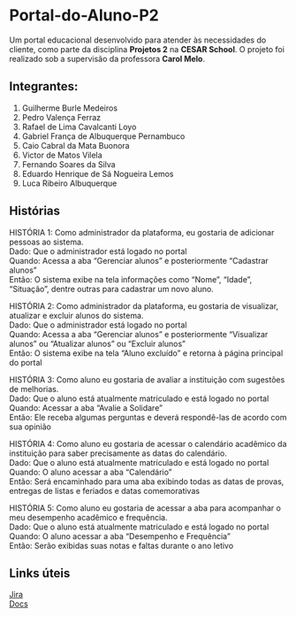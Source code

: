 # Portal-do-Aluno-P2
Um portal educacional desenvolvido para atender às necessidades do cliente, como parte da disciplina **Projetos 2** na **CESAR School**. O projeto foi realizado sob a supervisão da professora **Carol Melo**.

## Integrantes:
1. Guilherme Burle Medeiros
2. Pedro Valença Ferraz
3. Rafael de Lima Cavalcanti Loyo
4. Gabriel França de Albuquerque Pernambuco
5. Caio Cabral da Mata Buonora
6. Victor de Matos Vilela
7. Fernando Soares da Silva
8. Eduardo Henrique de Sá Nogueira Lemos
9. Luca Ribeiro Albuquerque

## Histórias 
HISTÓRIA 1: Como administrador da plataforma, eu gostaria de adicionar pessoas ao sistema. <br>
Dado: Que o administrador está logado no portal <br>
Quando: Acessa a aba “Gerenciar alunos” e posteriormente “Cadastrar alunos” <br>
Então: O sistema exibe na tela informações como “Nome”, “Idade”, “Situação”, dentre outras para cadastrar um novo aluno. <br>

HISTÓRIA  2: Como administrador da plataforma, eu gostaria de visualizar, atualizar e excluir alunos do sistema. <br>
Dado: Que o administrador está logado no portal <br>
Quando: Acessa a aba “Gerenciar alunos” e posteriormente “Visualizar alunos” ou “Atualizar alunos” ou “Excluir alunos” <br>
Então: O sistema exibe na tela “Aluno excluído” e retorna à página principal do portal <br>

HISTÓRIA 3: Como aluno eu gostaria de avaliar a instituição com sugestões de melhorias. <br>
Dado: Que o aluno está atualmente matriculado e está logado no portal <br>
Quando: Acessar a aba “Avalie a Solidare”  <br>
Então: Ele receba algumas perguntas e deverá respondê-las de acordo com sua opinião <br>

HISTÓRIA 4: Como aluno eu gostaria de acessar o calendário acadêmico da instituição para saber precisamente as datas do calendário. <br>
Dado: Que o aluno está atualmente matriculado e está logado no portal <br>
Quando: O aluno acessar a aba “Calendário” <br>
Então: Será encaminhado para uma aba exibindo todas as datas de provas, entregas de listas e feriados e datas comemorativas <br>

HISTÓRIA 5: Como aluno eu gostaria de acessar a aba para acompanhar o meu desempenho acadêmico e frequência. <br>
Dado: Que o aluno está atualmente matriculado e está logado no portal <br>
Quando: O aluno acessar a aba “Desempenho e Frequência” <br>
Então: Serão exibidas suas notas e faltas durante o ano letivo  <br>


 ## Links úteis
 [Jira](https://projeto2grupo10.atlassian.net/jira/software/projects/KAN/boards/1/backlog?assignee=712020%3A5102e8eb-4036-4150-8d35-bdcf805d24b4%2Cunassigned&atlOrigin=eyJpIjoiNTRhZjVmMDFjZjEwNDhkMmI5NGJkYzUxNjRmZjI5MzUiLCJwIjoiaiJ9) <br>
 [Docs](https://docs.google.com/document/d/1Kb8RnBP_5Gz-eml2weoGkFe5UCOAMaLPehDUtYEnm3E/edit?tab=t.0)
